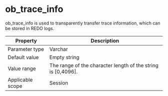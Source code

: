 ob_trace_info
==================================
<!-- # docslug#/oceanbase-database/oceanbase-database/V4.0.0/ob_trace_info-1-2-3-4 -->
ob_trace_info is used to transparently transfer trace information, which can be stored in REDO logs.


| **Property** | **Description** |
|--------|-------------------|
| Parameter type | Varchar |
| Default value | Empty string |
| Value range | The range of the character length of the string is [0,4096]. |
| Applicable scope | Session |



